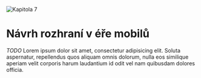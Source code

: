 ![Kapitola 7](dist/images/original/numbers/7.jpg)

# Návrh rozhraní v éře mobilů

*TODO* Lorem ipsum dolor sit amet, consectetur adipisicing elit. Soluta aspernatur, repellendus quos aliquam omnis dolorum, nulla eos similique aperiam velit corporis harum laudantium id odit vel nam quibusdam dolores officia.

